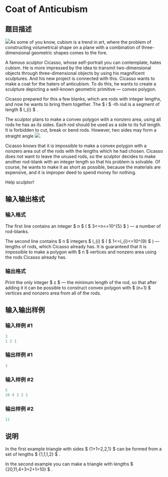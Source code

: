 # Coat of Anticubism

## 题目描述

 ![](https://cdn.luogu.com.cn/upload/vjudge_pic/CF667B/da431a35861ffb0dfb05294a401b5e75bc0d5240.png)As some of you know, cubism is a trend in art, where the problem of constructing volumetrical shape on a plane with a combination of three-dimensional geometric shapes comes to the fore.

A famous sculptor Cicasso, whose self-portrait you can contemplate, hates cubism. He is more impressed by the idea to transmit two-dimensional objects through three-dimensional objects by using his magnificent sculptures. And his new project is connected with this. Cicasso wants to make a coat for the haters of anticubism. To do this, he wants to create a sculpture depicting a well-known geometric primitive — convex polygon.

Cicasso prepared for this a few blanks, which are rods with integer lengths, and now he wants to bring them together. The $ i $ -th rod is a segment of length $ l_{i} $ .

The sculptor plans to make a convex polygon with a nonzero area, using all rods he has as its sides. Each rod should be used as a side to its full length. It is forbidden to cut, break or bend rods. However, two sides may form a straight angle ![](https://cdn.luogu.com.cn/upload/vjudge_pic/CF667B/88c61e080ae2c77e20323807b54f172a39161c4f.png).

Cicasso knows that it is impossible to make a convex polygon with a nonzero area out of the rods with the lengths which he had chosen. Cicasso does not want to leave the unused rods, so the sculptor decides to make another rod-blank with an integer length so that his problem is solvable. Of course, he wants to make it as short as possible, because the materials are expensive, and it is improper deed to spend money for nothing.

Help sculptor!

## 输入输出格式

### 输入格式

The first line contains an integer $ n $ ( $ 3<=n<=10^{5} $ ) — a number of rod-blanks.

The second line contains $ n $ integers $ l_{i} $ ( $ 1<=l_{i}<=10^{9} $ ) — lengths of rods, which Cicasso already has. It is guaranteed that it is impossible to make a polygon with $ n $ vertices and nonzero area using the rods Cicasso already has.

### 输出格式

Print the only integer $ z $ — the minimum length of the rod, so that after adding it it can be possible to construct convex polygon with $ (n+1) $ vertices and nonzero area from all of the rods.

## 输入输出样例

### 输入样例 #1

```cpp
3
1 2 1

```
### 输出样例 #1

```cpp
1

```
### 输入样例 #2

```cpp
5
20 4 3 2 1

```
### 输出样例 #2

```cpp
11

```
## 说明

In the first example triangle with sides $ {1+1=2,2,1} $ can be formed from a set of lengths $ {1,1,1,2} $ .

In the second example you can make a triangle with lengths $ {20,11,4+3+2+1=10} $ .

